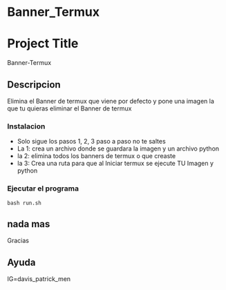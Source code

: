 # Banner_Termux
# Project Title

Banner-Termux

## Descripcion
Elimina el Banner de termux que viene por defecto y pone una imagen la que tu quieras
eliminar el Banner de termux 
### Instalacion
* Solo sigue los pasos 1, 2, 3 paso a paso no te saltes 
* La 1: crea un archivo donde se guardara la imagen y un archivo python
* la 2: elimina todos los banners de termux o que creaste
* la 3: Crea una ruta para que al Iniciar termux se ejecute TU Imagen y python 

### Ejecutar el programa
```
bash run.sh
```
## nada mas
Gracias 

## Ayuda

IG=davis_patrick_men